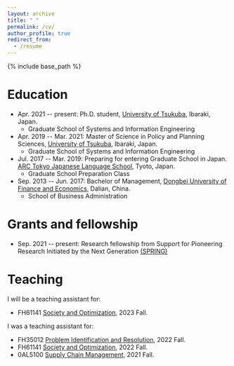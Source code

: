 ```yaml
---
layout: archive
title: " "
permalink: /cv/
author_profile: true
redirect_from:
  - /resume
---
```


{% include base_path %}

Education
======
* Apr. 2021 -- present: Ph.D. student, [University of Tsukuba](https://www.tsukuba.ac.jp/en/), Ibaraki, Japan.
  * Graduate School of Systems and Information Engineering
* Apr. 2019 -- Mar. 2021: Master of Science in Policy and Planning Sciences, [University of Tsukuba](https://www.tsukuba.ac.jp/en/), Ibaraki, Japan.
  * Graduate School of Systems and Information Engineering
* Jul. 2017 -- Mar. 2019: Preparing for entering Graduate School in Japan. [ARC Tokyo Japanese Language School](https://www.arc.ac.jp/Tokyo/en/), Tyoto, Japan.
  * Graduate School Preparation Class
* Sep. 2013 -- Jun. 2017: Bachelor of Management, [Dongbei University of Finance and Economics](www.dufe.edu.cn), Dalian, China.
  * School of Business Administration

Grants and fellowship
======
  - Sep. 2021 -- present: Research fellowship from Support for Pioneering Research Initiated by the Next Generation [(SPRING)](https://www.jst.go.jp/jisedai/index.html)

Teaching
======
I will be a teaching assistant for:
 - FH61141 [Society and Optimization](https://kdb.tsukuba.ac.jp/syllabi/2023/FH61141/jpn/0), 2023 Fall.

I was a teaching assistant for:
 - FH35012 [Problem Identification and Resolution](https://kdb.tsukuba.ac.jp/syllabi/2023/FH35012/jpn/0), 2022 Fall.
 - FH61141 [Society and Optimization](https://kdb.tsukuba.ac.jp/syllabi/2023/FH61141/jpn/0), 2022 Fall.
 - 0AL5100 [Supply Chain Management](https://kdb.tsukuba.ac.jp/syllabi/2021/0AL5100/jpn/0), 2021 Fall.

